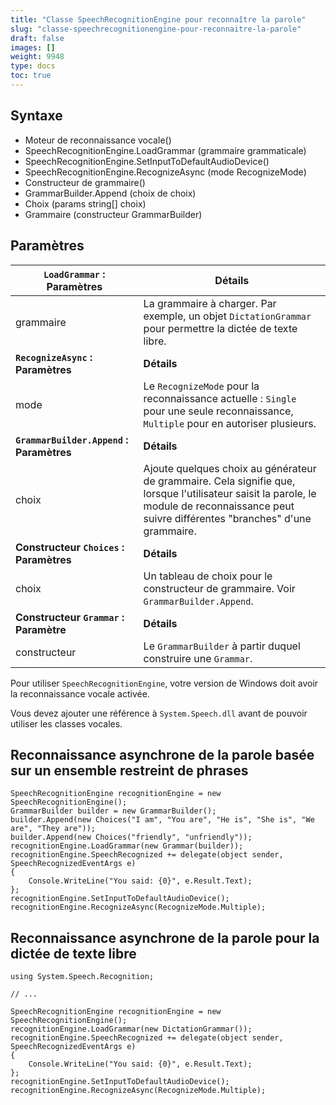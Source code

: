```yaml
---
title: "Classe SpeechRecognitionEngine pour reconnaître la parole"
slug: "classe-speechrecognitionengine-pour-reconnaitre-la-parole"
draft: false
images: []
weight: 9948
type: docs
toc: true
---
```


## Syntaxe
- Moteur de reconnaissance vocale()
- SpeechRecognitionEngine.LoadGrammar (grammaire grammaticale)
- SpeechRecognitionEngine.SetInputToDefaultAudioDevice()
- SpeechRecognitionEngine.RecognizeAsync (mode RecognizeMode)
- Constructeur de grammaire()
- GrammarBuilder.Append (choix de choix)
- Choix (params string[] choix)
- Grammaire (constructeur GrammarBuilder)

## Paramètres
| `LoadGrammar` : Paramètres | Détails |
| --------- | ------- |  
| grammaire | La grammaire à charger. Par exemple, un objet `DictationGrammar` pour permettre la dictée de texte libre. |
| **`RecognizeAsync` : Paramètres** | **Détails** |
| mode | Le `RecognizeMode` pour la reconnaissance actuelle : `Single` pour une seule reconnaissance, `Multiple` pour en autoriser plusieurs.
| **`GrammarBuilder.Append` : Paramètres** | **Détails** |
| choix | Ajoute quelques choix au générateur de grammaire. Cela signifie que, lorsque l'utilisateur saisit la parole, le module de reconnaissance peut suivre différentes "branches" d'une grammaire. |
| **Constructeur `Choices` : Paramètres** | **Détails** |
| choix | Un tableau de choix pour le constructeur de grammaire. Voir `GrammarBuilder.Append`. |
| **Constructeur `Grammar` : Paramètre** | **Détails** |
| constructeur | Le `GrammarBuilder` à partir duquel construire une `Grammar`.

Pour utiliser `SpeechRecognitionEngine`, votre version de Windows doit avoir la reconnaissance vocale activée.

Vous devez ajouter une référence à `System.Speech.dll` avant de pouvoir utiliser les classes vocales.

## Reconnaissance asynchrone de la parole basée sur un ensemble restreint de phrases
    SpeechRecognitionEngine recognitionEngine = new SpeechRecognitionEngine();
    GrammarBuilder builder = new GrammarBuilder();
    builder.Append(new Choices("I am", "You are", "He is", "She is", "We are", "They are"));
    builder.Append(new Choices("friendly", "unfriendly"));
    recognitionEngine.LoadGrammar(new Grammar(builder));
    recognitionEngine.SpeechRecognized += delegate(object sender, SpeechRecognizedEventArgs e)
    {
        Console.WriteLine("You said: {0}", e.Result.Text);
    };
    recognitionEngine.SetInputToDefaultAudioDevice();
    recognitionEngine.RecognizeAsync(RecognizeMode.Multiple);

## Reconnaissance asynchrone de la parole pour la dictée de texte libre
    using System.Speech.Recognition;

    // ...

    SpeechRecognitionEngine recognitionEngine = new SpeechRecognitionEngine();
    recognitionEngine.LoadGrammar(new DictationGrammar());
    recognitionEngine.SpeechRecognized += delegate(object sender, SpeechRecognizedEventArgs e)
    {
        Console.WriteLine("You said: {0}", e.Result.Text);
    };
    recognitionEngine.SetInputToDefaultAudioDevice();
    recognitionEngine.RecognizeAsync(RecognizeMode.Multiple);


